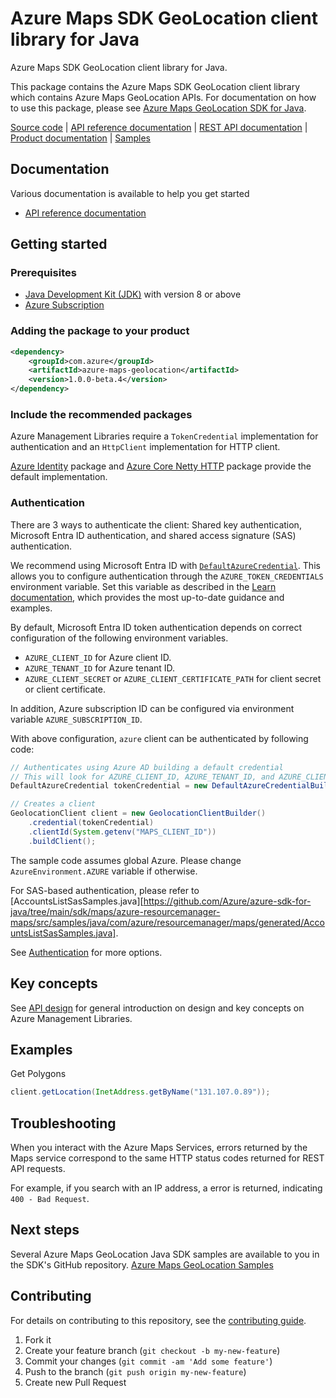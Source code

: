 # Azure Maps SDK GeoLocation client library for Java

Azure Maps SDK GeoLocation client library for Java.

This package contains the Azure Maps SDK GeoLocation client library which contains Azure Maps GeoLocation APIs. For documentation on how to use this package, please see [Azure Maps GeoLocation SDK for Java](https://learn.microsoft.com/rest/api/maps/geolocation).

[Source code][source] | [API reference documentation][docs] | [REST API documentation][rest_docs] | [Product documentation][product_docs] | [Samples][samples]

## Documentation

Various documentation is available to help you get started

- [API reference documentation][docs]

## Getting started

### Prerequisites

- [Java Development Kit (JDK)][jdk] with version 8 or above
- [Azure Subscription][azure_subscription]

### Adding the package to your product

[//]: # ({x-version-update-start;com.azure:azure-maps-geolocation;current})
```xml
<dependency>
    <groupId>com.azure</groupId>
    <artifactId>azure-maps-geolocation</artifactId>
    <version>1.0.0-beta.4</version>
</dependency>
```
[//]: # ({x-version-update-end})

### Include the recommended packages

Azure Management Libraries require a `TokenCredential` implementation for authentication and an `HttpClient` implementation for HTTP client.

[Azure Identity][azure_identity] package and [Azure Core Netty HTTP][azure_core_http_netty] package provide the default implementation.

### Authentication

There are 3 ways to authenticate the client: Shared key authentication, Microsoft Entra ID authentication, and shared access signature (SAS) authentication.

We recommend using Microsoft Entra ID with [`DefaultAzureCredential`][azure_identity]. This allows you to configure authentication through the `AZURE_TOKEN_CREDENTIALS` environment variable. 
Set this variable as described in the [Learn documentation][customize_defaultAzureCredential], which provides the most up-to-date guidance and examples.

By default, Microsoft Entra ID token authentication depends on correct configuration of the following environment variables.

- `AZURE_CLIENT_ID` for Azure client ID.
- `AZURE_TENANT_ID` for Azure tenant ID.
- `AZURE_CLIENT_SECRET` or `AZURE_CLIENT_CERTIFICATE_PATH` for client secret or client certificate.

In addition, Azure subscription ID can be configured via environment variable `AZURE_SUBSCRIPTION_ID`.

With above configuration, `azure` client can be authenticated by following code:

```java com.azure.maps.geolocation.sync.builder.ad.instantiation
// Authenticates using Azure AD building a default credential
// This will look for AZURE_CLIENT_ID, AZURE_TENANT_ID, and AZURE_CLIENT_SECRET env variables
DefaultAzureCredential tokenCredential = new DefaultAzureCredentialBuilder().build();

// Creates a client
GeolocationClient client = new GeolocationClientBuilder()
    .credential(tokenCredential)
    .clientId(System.getenv("MAPS_CLIENT_ID"))
    .buildClient();
```

The sample code assumes global Azure. Please change `AzureEnvironment.AZURE` variable if otherwise.

For SAS-based authentication, please refer to [AccountsListSasSamples.java][https://github.com/Azure/azure-sdk-for-java/tree/main/sdk/maps/azure-resourcemanager-maps/src/samples/java/com/azure/resourcemanager/maps/generated/AccountsListSasSamples.java].

See [Authentication][authenticate] for more options.

## Key concepts

See [API design][design] for general introduction on design and key concepts on Azure Management Libraries.

## Examples
Get Polygons
```java com.azure.maps.geolocation.sync.get_ip_to_location
client.getLocation(InetAddress.getByName("131.107.0.89"));
```

## Troubleshooting
When you interact with the Azure Maps Services, errors returned by the Maps service correspond to the same HTTP status codes returned for REST API requests.

For example, if you search with an IP address, a error is returned, indicating `400 - Bad Request`.

## Next steps

Several Azure Maps GeoLocation Java SDK samples are available to you in the SDK's GitHub repository.
[Azure Maps GeoLocation Samples](https://github.com/Azure/azure-sdk-for-java/tree/main/sdk/maps/azure-maps-geolocation/src/samples)

## Contributing

For details on contributing to this repository, see the [contributing guide](https://github.com/Azure/azure-sdk-for-java/blob/main/CONTRIBUTING.md).

1. Fork it
1. Create your feature branch (`git checkout -b my-new-feature`)
1. Commit your changes (`git commit -am 'Add some feature'`)
1. Push to the branch (`git push origin my-new-feature`)
1. Create new Pull Request

<!-- LINKS -->
[source]: https://github.com/Azure/azure-sdk-for-java/tree/main/sdk/maps/azure-maps-geolocation/src
[samples]:  https://github.com/Azure/azure-sdk-for-java/tree/main/sdk/maps/azure-maps-geolocation/src/samples
[rest_docs]: https://learn.microsoft.com/rest/api/maps
[product_docs]: https://learn.microsoft.com/azure/azure-maps/
[docs]: https://azure.github.io/azure-sdk-for-java/
[jdk]: https://learn.microsoft.com/java/azure/jdk/
[azure_subscription]: https://azure.microsoft.com/free/
[azure_identity]: https://github.com/Azure/azure-sdk-for-java/blob/main/sdk/identity/azure-identity
[azure_core_http_netty]: https://github.com/Azure/azure-sdk-for-java/blob/main/sdk/core/azure-core-http-netty
[authenticate]: https://github.com/Azure/azure-sdk-for-java/blob/main/sdk/resourcemanager/docs/AUTH.md
[design]: https://github.com/Azure/azure-sdk-for-java/blob/main/sdk/resourcemanager/docs/DESIGN.md
[customize_defaultAzureCredential]: https://aka.ms/azsdk/java/identity/credential-chains#how-to-customize-defaultazurecredential


